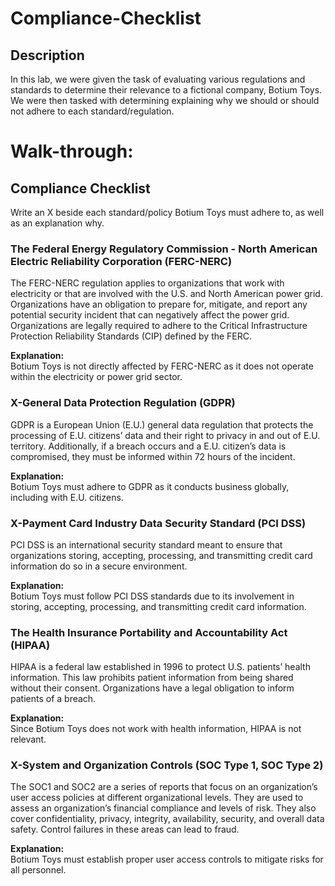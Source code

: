 <h1>Compliance-Checklist</h1>

<h2>Description</h2>
In this lab, we were given the task of evaluating various regulations and standards to determine their relevance to a fictional company, Botium Toys. We were then tasked with determining explaining why we should or should not adhere to each standard/regulation.
<br />

<h1>Walk-through:</h1>

## Compliance Checklist
Write an X beside each standard/policy Botium Toys must adhere to, as well as an explanation why.

### The Federal Energy Regulatory Commission - North American Electric Reliability Corporation (FERC-NERC)

The FERC-NERC regulation applies to organizations that work with electricity or that are involved with the U.S. and North American power grid. Organizations have an obligation to prepare for, mitigate, and report any potential security incident that can negatively affect the power grid. Organizations are legally required to adhere to the Critical Infrastructure Protection Reliability Standards (CIP) defined by the FERC.

**Explanation:**  
Botium Toys is not directly affected by FERC-NERC as it does not operate within the electricity or power grid sector.

### X-General Data Protection Regulation (GDPR)

GDPR is a European Union (E.U.) general data regulation that protects the processing of E.U. citizens’ data and their right to privacy in and out of E.U. territory. Additionally, if a breach occurs and a E.U. citizen’s data is compromised, they must be informed within 72 hours of the incident.

**Explanation:**  
Botium Toys must adhere to GDPR as it conducts business globally, including with E.U. citizens.

### X-Payment Card Industry Data Security Standard (PCI DSS)

PCI DSS is an international security standard meant to ensure that organizations storing, accepting, processing, and transmitting credit card information do so in a secure environment.

**Explanation:**  
Botium Toys must follow PCI DSS standards due to its involvement in storing, accepting, processing, and transmitting credit card information.

### The Health Insurance Portability and Accountability Act (HIPAA)

HIPAA is a federal law established in 1996 to protect U.S. patients’ health information. This law prohibits patient information from being shared without their consent. Organizations have a legal obligation to inform patients of a breach.

**Explanation:**  
Since Botium Toys does not work with health information, HIPAA is not relevant.

### X-System and Organization Controls (SOC Type 1, SOC Type 2)

The SOC1 and SOC2 are a series of reports that focus on an organization’s user access policies at different organizational levels. They are used to assess an organization’s financial compliance and levels of risk. They also cover confidentiality, privacy, integrity, availability, security, and overall data safety. Control failures in these areas can lead to fraud.

**Explanation:**  
Botium Toys must establish proper user access controls to mitigate risks for all personnel.
